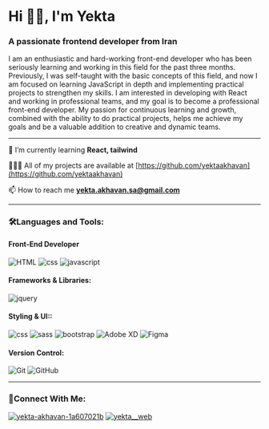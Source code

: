 # Hi 🙋‍♀️, I'm Yekta
### A passionate frontend developer from Iran

I am an enthusiastic and hard-working front-end developer who has been seriously learning and working in this field for the past three months. Previously, I was self-taught with the basic concepts of this field, and now I am focused on learning JavaScript in depth and implementing practical projects to strengthen my skills. I am interested in developing with React and working in professional teams, and my goal is to become a professional front-end developer. My passion for continuous learning and growth, combined with the ability to do practical projects, helps me achieve my goals and be a valuable addition to creative and dynamic teams.

---

🌱 I’m currently learning **React, tailwind**

👩🏻‍💻 All of my projects are available at [https://github.com/yektaakhavan](https://github.com/yektaakhavan)

📫 How to reach me **yekta.akhavan.sa@gmail.com**

---

### 🛠️Languages and Tools:

#### Front-End Developer

![HTML](https://img.shields.io/badge/-Html5-D24D28?logo=html5&logoColor=white)
![css](https://img.shields.io/badge/-Css3-186CA9?logo=css3&logoColor=white)
![javascript](https://img.shields.io/badge/-JavaScript-E7D224?logo=javascript&logoColor=white)


#### Frameworks & Libraries:

![jquery](https://img.shields.io/badge/-Jquery-0C64A1?logo=jquery&logoColor=white)

#### Styling & UI::

![css](https://img.shields.io/badge/-Css3-186CA9?logo=css3&logoColor=white)
![sass](https://img.shields.io/badge/-Sass-CC6699?logo=sass&logoColor=white)
![bootstrap](https://img.shields.io/badge/-BootStrap-7C59B0?logo=bootstrap&logoColor=white)
![Adobe XD](https://img.shields.io/badge/-Adobe%20XD-FF61F6?style=flat&logo=adobe-xd&logoColor=white
)
![Figma](https://img.shields.io/badge/-Figma-A259FF?logo=figma&logoColor=white)


#### Version Control:

![Git](https://img.shields.io/badge/-Git-DB4B30?logo=Git&logoColor=white)
![GitHub](https://img.shields.io/badge/-GitHub-242323?logo=GitHub&logoColor=white)

---

### 🔗Connect With Me:

[![yekta-akhavan-1a607021b](https://img.shields.io/badge/-Linkdein-0A66C2?logo=Linkdein&logoColor=white)](https://img.shields.io/badge/-LinkedIn-0077B5?style=flat&logo=linkedin&logoColor=white)
[![yekta__web](https://img.shields.io/badge/-Instagram-FE0172?logo=instagram&logoColor=white)](https://www.instagram.com/)

